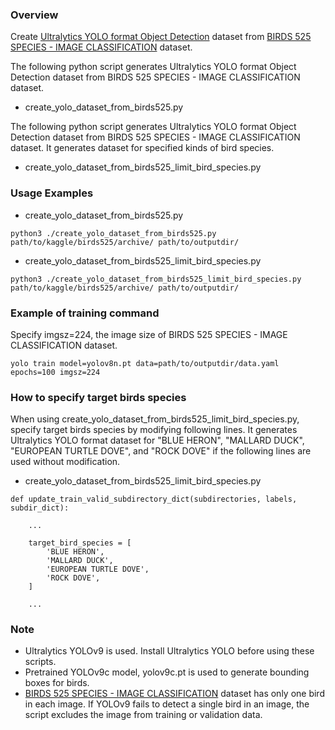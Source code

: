### Overview

Create [Ultralytics YOLO format Object Detection](https://docs.ultralytics.com/datasets/detect/) dataset from [BIRDS 525 SPECIES - IMAGE CLASSIFICATION](https://www.kaggle.com/datasets/gpiosenka/100-bird-species) dataset.

The following python script generates Ultralytics YOLO format Object Detection dataset from BIRDS 525 SPECIES - IMAGE CLASSIFICATION dataset.

- create_yolo_dataset_from_birds525.py

The following python script generates Ultralytics YOLO format Object Detection dataset from BIRDS 525 SPECIES - IMAGE CLASSIFICATION dataset. It generates dataset for specified kinds of bird species. 
  
- create_yolo_dataset_from_birds525_limit_bird_species.py

### Usage Examples

- create_yolo_dataset_from_birds525.py

```
python3 ./create_yolo_dataset_from_birds525.py path/to/kaggle/birds525/archive/ path/to/outputdir/
```

- create_yolo_dataset_from_birds525_limit_bird_species.py

```
python3 ./create_yolo_dataset_from_birds525_limit_bird_species.py path/to/kaggle/birds525/archive/ path/to/outputdir/
```

### Example of training command

Specify imgsz=224, the image size of BIRDS 525 SPECIES - IMAGE CLASSIFICATION dataset.

```
yolo train model=yolov8n.pt data=path/to/outputdir/data.yaml epochs=100 imgsz=224
```

### How to specify target birds species

When using create_yolo_dataset_from_birds525_limit_bird_species.py, specify target birds species by modifying following lines. It generates Ultralytics YOLO format dataset for "BLUE HERON", "MALLARD DUCK", "EUROPEAN TURTLE DOVE", and "ROCK DOVE" if the following lines are used without modification.

- create_yolo_dataset_from_birds525_limit_bird_species.py

```puthon3
def update_train_valid_subdirectory_dict(subdirectories, labels, subdir_dict):

    ...

    target_bird_species = [
        'BLUE HERON',
        'MALLARD DUCK',
        'EUROPEAN TURTLE DOVE',
        'ROCK DOVE',
    ]

    ...
```

### Note

- Ultralytics YOLOv9 is used. Install Ultralytics YOLO before using these scripts.
- Pretrained YOLOv9c model, yolov9c.pt is used to generate bounding boxes for birds.
-  [BIRDS 525 SPECIES - IMAGE CLASSIFICATION](https://www.kaggle.com/datasets/gpiosenka/100-bird-species) dataset has only one bird in each image. If YOLOv9 fails to detect a single bird in an image, the script excludes the image from training or validation data.

